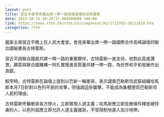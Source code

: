 ```yaml
---
layout: post
title: 習近平會見來華出席一帶一路高峰論壇的古特雷斯
date: 2023-10-18 20:29:57.000000000 +08:00
link: https://news.rthk.hk/rthk/ch/component/k2/1723783-20231018.htm
categories: rthk
---
```


國家主席習近平晚上在人民大會堂，會見來華出席一帶一路國際合作高峰論壇的聯合國秘書長古特雷斯。

習近平說聯合國是共建一帶一路的重要夥伴，古特雷斯一直支持，他對此高度讚賞，願意與聯合國機構一同扎實推進高質量共建一帶一路，為世界和平和發展作出貢獻。

較早時，古特雷斯在論壇上提到以巴新一輪衝突，表示譴責巴勒斯坦武裝組織哈馬斯本月7日針對以色列平民的攻擊，但強調這些襲擊，不能成為集體懲罰巴勒斯坦人民的理由。

古特雷斯呼籲衝突各方停火，立即實現人道主義；哈馬斯應立即並無條件釋放被俘虜的人，以色列就應立即允許人道主義援助，不受限制地進入加沙地帶。
